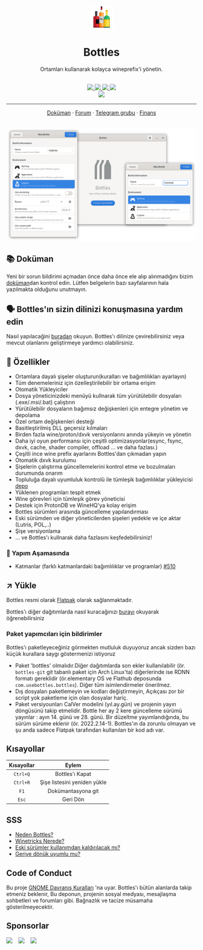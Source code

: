<div align="center">
  <img src="https://raw.githubusercontent.com/bottlesdevs/Bottles/master/data/icons/hicolor/scalable/apps/com.usebottles.bottles.svg" width="64">
  <h1 align="center">Bottles</h1>
  <p align="center">Ortamları kullanarak kolayca wineprefix'i yönetin.</p>
</div>

<br/>

<div align="center">
  <a href="https://hosted.weblate.org/engage/bottles">
    <img src="https://hosted.weblate.org/widgets/bottles/-/bottles/svg-badge.svg" />
  </a>
  <a href="https://www.codefactor.io/repository/github/bottlesdevs/bottles/overview/master">
    <img src="https://www.codefactor.io/repository/github/bottlesdevs/bottles/badge/master" />
  </a>
  <a href="https://github.com/bottlesdevs/Bottles/blob/master/LICENSE">
    <img src="https://img.shields.io/badge/License-GPL--3.0-blue.svg">
  </a>
  <a href="https://github.com/bottlesdevs/Bottles/actions">
    <img src="https://github.com/bottlesdevs/Bottles/workflows/Build%20release%20packages/badge.svg">
  </a>
  <br>
  <a href="https://stopthemingmy.app" title="Please do not theme this app">
    <img src="https://stopthemingmy.app/badge.svg">
  </a>

  <hr />

  <a href="https://docs.usebottles.com">Doküman</a> ·
  <a href="https://forums.usebottles.com">Forum</a> · 
  <a href="https://t.me/usebottles">Telegram grubu</a> · 
  <a href="https://usebottles.com/funding">Finans</a>
</div>

<br/>

<div align="center">
  <img src="https://raw.githubusercontent.com/bottlesdevs/Bottles/master/screenshot.png">
</div>

## 📚 Doküman
Yeni bir sorun bildirimi açmadan önce daha önce ele alıp alınmadığını bizim [doküman](https://docs.usebottles.com)dan kontrol edin.
Lütfen belgelerin bazı sayfalarının hala yazılmakta olduğunu unutmayın.

## 🗣 Bottles'ın sizin dilinizi konuşmasına yardım edin
Nasıl yapılacağini [buradan](https://github.com/bottlesdevs/Bottles/tree/master/po#readme) okuyun. Bottles'ı dilinize çevirebilirsiniz veya mevcut olanlarını geliştirmeye yardımcı olabilirsiniz.
## 🦾 Özellikler
- Ortamlara dayalı şişeler oluşturun(kuralları ve bağımlılıkları ayarlayın)
- Tüm denemeleriniz için özelleştirilebilir bir ortama erişim
- Otomatik Yükleyiciler
- Dosya yöneticinizdeki menüyü kullnarak tüm yürütülebilir dosyaları (.exe/.msi/.bat) çalıştırın 
- Yürütülebilir dosyaların bağımsız değişkenleri için entegre yönetim ve depolama
- Özel ortam değişkenleri desteği
- Basitleştirilmiş DLL geçersiz kılmaları
- Birden fazla wine/proton/dxvk versiyonlarını anında yükeyin ve yönetin
- Daha iyi oyun performansı için çeşitli optimizasyonlar(esync, fsync, dxvk, cache, shader compiler, offload ... ve daha fazlası.)
- Çeşitli ince wine prefix ayarlarını Bottles'dan çıkmadan yapın
- Otomatik dxvk kurulumu
- Şişelerin çalıştırma güncellemelerini kontrol etme ve bozulmaları durumunda onarım
- Topluluğa dayalı uyumluluk kontrolü ile tümleşik bağımlılıklar yükleyicisi [depo](https://github.com/bottlesdevs/dependencies)
- Yüklenen programları tespit etmek
- Wine görevleri için tümleşik görev yöneticisi
- Destek için ProtonDB ve WineHQ'ya kolay erişim
- Bottles sürümleri arasında güncelleme yapılandırması
- Eski sürümden ve diğer yöneticilerden şişeleri yedekle ve içe aktar (Lutris, POL,..)
- Şişe versiyonlama
- ... ve Bottles'ı kullnarak daha fazlasını keşfedebilirsiniz!

### 🚧 Yapım Aşamasında
- Katmanlar (farklı katmanlardaki bağımlılıklar ve programlar) [#510](https://github.com/bottlesdevs/Bottles/issues/510)

## ↗️ Yükle
Bottles resmi olarak [Flatpak](https://flathub.org/apps/details/com.usebottles.bottles) olarak sağlanmaktadır.

Bottles'ı diğer dağıtımlarda nasıl kuracağınızı [burayı](https://docs.usebottles.com/getting-started/installation) okuyarak öğrenebilirsiniz
### Paket yapımcıları için bildirimler
Bottles'ı paketleyeceğiniz görmekten mutluluk duyuyoruz ancak sizden bazı küçük kurallara saygı göstermenizi istiyoruz
- Paket 'bottles' olmalıdır.Diğer dağıtımlarda son ekler kullanılabilir (ör. `bottles-git` git tabanlı paket için Arch Linux'ta) diğerlerinde ise RDNN formatı gereklidir (ör.elementary OS ve Flathub deposunda `com.usebottles.bottles`). Diğer tüm isimlendirmeler önerilmez.
- Dış dosyaları paketlemeyin ve kodları değiştirmeyin, Açıkçası zor bir script yok paketleme için olan dosyalar hariç.
- Paket versiyounları CalVer modelini (yıl.ay.gün) ve projenin yayın döngüsünü takip etmelidir. Bottle her ay 2 kere güncelleme sürümü yayınlar : ayın 14. günü ve 28. günü. Bir düzeltme yayımlandığında, bu sürüm sürüme eklenir (ör. 2022.2.14-1). Bottles'ın da zorunlu olmayan ve şu anda sadece Flatpak tarafından kullanılan bir kod adı var.

## Kısayollar
| Kısayollar |         Eylem          |
|:--------:|:-----------------------:|
| `Ctrl+Q` |      Bottles'ı Kapat|
| `Ctrl+R` | Şişe listesini yeniden yükle|
|   `F1`   | Dokümantasyona git|
|  `Esc`   |         Geri Dön |

## SSS
- [Neden Bottles?](https://docs.usebottles.com/faq/why-bottles)
- [Winetricks Nerede?](https://docs.usebottles.com/faq/where-is-winetricks)
- [Eski sürümler kullanımdan kaldırılacak mı?](https://docs.usebottles.com/faq/updates-and-old-versions#older-versions-will-be-deprecated)
- [Geriye dönük uyumlu mu?](https://docs.usebottles.com/faq/updates-and-old-versions#backward-compatibility)

## Code of Conduct
Bu proje [GNOME Davranış Kuralları](https://wiki.gnome.org/Foundation/CodeOfConduct) 'na uyar.
 Bottles'ı bütün alanlarda takip etmeniz beklenir, Bu deponun, projenin sosyal medyası, mesajlaşma sohbetleri ve forumları gibi. Bağnazlık ve tacize müsamaha gösterilmeyecektir.

## Sponsorlar
<a href="https://www.jetbrains.com/?from=bottles"><img height="55" src="https://unifiedban.solutions/static/images/jetbrains-logos/jetbrains.png" /></a>&nbsp;&nbsp;&nbsp;
<a href="https://www.gitbook.com/?ref=bottles"><img height="55" src="https://www.gitbook.com/cdn-cgi/image/height=55,fit=contain,dpr=1,format=auto/https%3A%2F%2F2775338190-files.gitbook.io%2F~%2Ffiles%2Fv0%2Fb%2Fgitbook-x-prod.appspot.com%2Fo%2Fspaces%252FNkEGS7hzeqa35sMXQZ4X%252Flogo%252FTO5E3RjWKeaJmYYWMGWV%252Fspaces_gitbook_avatar-rectangle.png%3Falt%3Dmedia%26token%3Da34e957e-f044-4bee-abee-23946d2e9cfb" /></a>&nbsp;&nbsp;&nbsp;
<a href="https://www.linode.com/?from=bottles"><img height="48" src="https://usebottles.com/uploads/linode-brand.png" /></a>
